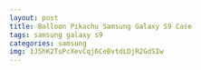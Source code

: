 ```yaml
---
layout: post
title: Balloon Pikachu Samsung Galaxy S9 Case
tags: samsung galaxy s9
categories: samsung
img: 1J5hK2TsPcXevCqj6CeBvtdLDjR2GdSIw
---
```

